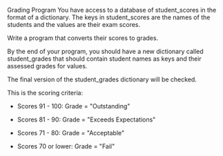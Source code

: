 Grading Program
You have access to a database of student_scores in the format of a dictionary. The keys in student_scores are the names of the students and the values are their exam scores. 



Write a program that converts their scores to grades.



By the end of your program, you should have a new dictionary called student_grades that should contain student names as keys and their assessed grades for values. 



The final version of the student_grades dictionary will be checked. 




This is the scoring criteria: 

- Scores 91 - 100: Grade = "Outstanding" 

- Scores 81 - 90: Grade = "Exceeds Expectations" 

- Scores 71 - 80: Grade = "Acceptable" 

- Scores 70 or lower: Grade = "Fail" 

